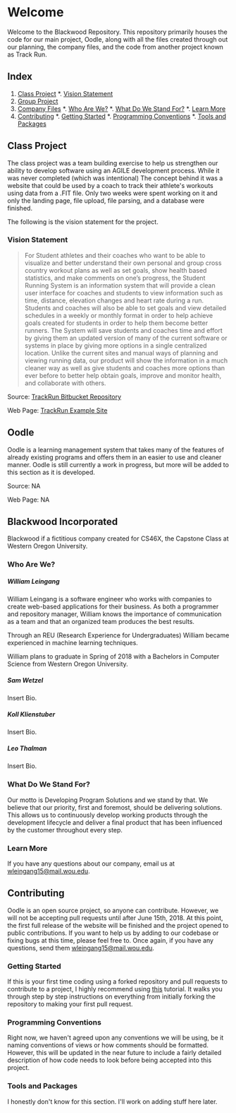 # Welcome

Welcome to the Blackwood Repository. This repository primarily houses the code for our main project, Oodle, along with all the files created through out our planning, the company files, and the code from
another project known as Track Run. 

## Index

1. [Class Project](https://bitbucket.org/blackwood-incorporated/senior-project/overview#markdown-header-class-project)
*. [Vision Statement](https://bitbucket.org/blackwood-incorporated/senior-project/overview#markdown-header-vision-statement)
2. [Group Project](https://bitbucket.org/blackwood-incorporated/senior-project/overview#markdown-header-oodle)
3. [Company Files](https://bitbucket.org/blackwood-incorporated/senior-project/overview#markdown-header-blackwood-Inc)
*. [Who Are We?](https://bitbucket.org/blackwood-incorporated/senior-project/overview#markdown-header-who-are-we?)
*. [What Do We Stand For?](https://bitbucket.org/blackwood-incorporated/senior-project/overview#markdown-header-what-do-we-stand-for?)
*. [Learn More](https://bitbucket.org/blackwood-incorporated/senior-project/overview#markdown-header-learn-more)
5. [Contributing](https://bitbucket.org/blackwood-incorporated/senior-project/overview#markdown-header-contributing)
*. [Getting Started](https://bitbucket.org/blackwood-incorporated/senior-project/overview#markdown-header-getting-started)
*. [Programming Conventions](https://bitbucket.org/blackwood-incorporated/senior-project/overview#markdown-header-programming-conventions)
*. [Tools and Packages](https://bitbucket.org/blackwood-incorporated/senior-project/overview#markdown-header-tools-and-packages)


## Class Project 

The class project was a team building exercise to help us strengthen our ability to develop software using an AGILE development process. While it was never completed (which was intentional) 
The concept behind it was a website that could be used by a coach to track their athlete's workouts using data from a .FIT file. Only two weeks were spent working on it and only the landing page, 
file upload, file parsing, and a database were finished. 

The following is the vision statement for the project.

### Vision Statement

> For Student athletes and their coaches who want to be able to visualize and better understand their own personal and group cross country workout plans as well as set goals, show health based statistics, and make comments on one’s progress, the Student Running System is an information system that will provide a clean user interface for coaches and students to view information such as time, distance, elevation changes and heart rate during a run. Students and coaches will also be able to set goals and view detailed schedules in a weekly or monthly format in order to help achieve goals created for students in order to help them become better runners. The System will save students and coaches time and effort by giving them an updated version of many of the current software or systems in place by giving more options in a single centralized location. Unlike the current sites and manual ways of planning and viewing running data, our product will show the information in a much cleaner way as well as give students and coaches more options than ever before to better help obtain goals, improve and monitor health, and collaborate with others.

Source: [TrackRun Bitbucket Repository](https://bitbucket.org/blackwood-incorporated/senior-project/src/a6d513c7e6982bcd95d264612207d86321121eec/Fitness/?at=master)

Web Page: [TrackRun Example Site](http://trackrun.azurewebsites.net/)


## Oodle 

Oodle is a learning management system that takes many of the features of already existing programs and offers them in an easier to use and cleaner manner. Oodle is still currently a work in progress, 
but more will be added to this section as it is developed.

Source: NA

Web Page: NA


## Blackwood Incorporated

Blackwood if a fictitious company created for CS46X, the Capstone Class at Western Oregon University. 


### Who Are We?

##### William Leingang

William Leingang is a software engineer who works with companies to create web-based applications for their business. As both a programmer and repository manager, William knows the importance of communication
as a team and that an organized team produces the best results. 

Through an REU (Research Experience for Undergraduates) William became experienced in machine learning techniques. 

William plans to graduate in Spring of 2018 with a Bachelors in Computer Science from Western Oregon University. 


##### Sam Wetzel

Insert Bio.


##### Koll Klienstuber

Insert Bio.


##### Leo Thalman

Insert Bio.


### What Do We Stand For?

Our motto is Developing Program Solutions and we stand by that. We believe that our priority, first and foremost, should be delivering solutions. This allows us to continuously develop working products through
the development lifecycle and deliver a final product that has been influenced by the customer throughout every step.


### Learn More

If you have any questions about our company, email us at wleingang15@mail.wou.edu. 


## Contributing

Oodle is an open source project, so anyone can contribute. However, we will not be accepting pull requests until after June 15th, 2018. At this point, the first full release of the website will be finished
and the project opened to public contributions. If you want to help us by adding to our codebase or fixing bugs at this time, please feel free to. Once again, if you have any questions, send them wleingang15@mail.wou.edu.


### Getting Started

If this is your first time coding using a forked repository and pull requests to contribute to a project, I highly recommend using 
[this](https://www.atlassian.com/git/tutorials/comparing-workflows/forking-workflow) tutorial. It walks you through step by step instructions on everything from initially forking the repository to
making your first pull request. 


### Programming Conventions

Right now, we haven't agreed upon any conventions we will be using, be it naming conventions of views or how comments should be formatted. However, this will be updated in the near future to include
a fairly detailed description of how code needs to look before being accepted into this project. 


### Tools and Packages

I honestly don't know for this section. I'll work on adding stuff here later. 